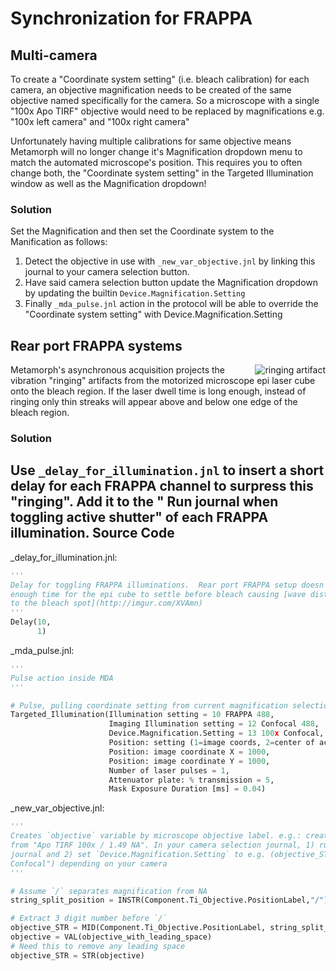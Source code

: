 Synchronization for FRAPPA
==========================

Multi-camera
------------
To create a "Coordinate system setting" (i.e. bleach calibration) for each camera,
an objective magnification needs to be created of the same objective named
specifically for the camera.  So a microscope with a single "100x Apo TIRF"
objective would need to be replaced by magnifications e.g. "100x left camera" and
"100x right camera"

Unfortunately having multiple calibrations for same objective means Metamorph
will no longer change it's Magnification dropdown menu to match the automated
microscope's position.  This requires you to often change both, the "Coordinate 
system setting" in the Targeted Illumination window as well as the Magnification
dropdown!

### Solution
Set the Magnification and then set the Coordinate system to the Manification
as follows:

1.  Detect the objective in use with `_new_var_objective.jnl` by linking this
    journal to your camera selection button.
2.  Have said camera selection button update the Magnification dropdown
    by updating the builtin `Device.Magnification.Setting`
3.  Finally `_mda_pulse.jnl` action in the protocol will be able to override the
    "Coordinate system setting" with Device.Magnification.Setting

Rear port FRAPPA systems
-----------------------
<img src="https://github.com/downloads/omsai/journals/ringing_bleach.PNG"
 alt="ringing artifact" title="40us dwell time, confocal image" align="right" />

Metamorph's asynchronous acquisition projects the vibration "ringing" artifacts
from the motorized microscope epi laser cube onto the bleach region.  If the
laser dwell time is long enough, instead of ringing only thin streaks will
appear above and below one edge of the bleach region.

### Solution
Use `_delay_for_illumination.jnl` to insert a short delay for each FRAPPA channel
to surpress this "ringing".  Add it to the " Run journal when toggling active shutter"
of each FRAPPA illumination.<!-- content below automatically generated by C:\MM\app\mmproc\journals\doc_jnl.py -->
Source Code
-----------
_delay_for_illumination.jnl:
```python
'''
Delay for toggling FRAPPA illuminations.  Rear port FRAPPA setup doesn't give
enough time for the epi cube to settle before bleach causing [wave distortions
to the bleach spot](http://imgur.com/XVAmn)
'''
Delay(10,
      1)
```

_mda_pulse.jnl:
```python
'''
Pulse action inside MDA
'''

# Pulse, pulling coordinate setting from current magnification selection
Targeted_Illumination(Illumination setting = 10 FRAPPA 488,
                      Imaging Illumination setting = 12 Confocal 488,
                      Device.Magnification.Setting = 13 100x Confocal,
                      Position: setting (1=image coords, 2=center of active region, 3=all region centers) = 2,
                      Position: image coordinate X = 1000,
                      Position: image coordinate Y = 1000,
                      Number of laser pulses = 1,
                      Attenuator plate: % transmission = 5,
                      Mask Exposure Duration [ms] = 0.04)
```

_new_var_objective.jnl:
```python
'''
Creates `objective` variable by microscope objective label. e.g.: create `100`
from "Apo TIRF 100x / 1.49 NA". In your camera selection journal, 1) run this
journal and 2) set `Device.Magnification.Setting` to e.g. (objective_STR + "
Confocal") depending on your camera
'''

# Assume `/` separates magnification from NA
string_split_position = INSTR(Component.Ti_Objective.PositionLabel,"/")

# Extract 3 digit number before `/`
objective_STR = MID(Component.Ti_Objective.PositionLabel, string_split_position - 5, 3)
objective = VAL(objective_with_leading_space)
# Need this to remove any leading space
objective_STR = STR(objective)
```
